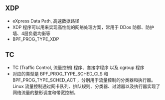 
##  XDP 
- eXpress Data Path, 高速数据路径
- XDP 程序可以用来实现高性能的网络处理方案，常用于 DDos 防御、防护墙、4层负载均衡等
- BPF_PROG_TYPE_XDP

## TC
- TC (Traffic Control, 流量控制) 程序、套接字程序 以及 cgroup 程序
- 对应的类型是 BPF_PROG_TYPE_SCHED_CLS 和 BPF_PROG_TYPE_SCHED_ACT ，分别用于流量控制的分类器和执行器。Linux 流量控制通过网卡队列、排队规则、分类器、过滤器以及执行器实现了网络流量的整形调度和带宽控制。